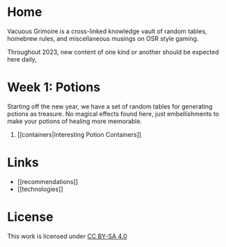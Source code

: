 # Home
Vacuous Grimoire is a cross-linked knowledge vault of random tables, homebrew rules, and miscellaneous musings on OSR style gaming.

Throughout 2023, new content of one kind or another should be expected here daily, 

# Week 1: Potions
Starting off the new year, we have a set of random tables for generating potions as treasure. No magical effects found here, just embellishments to make your potions of healing more memorable.

1. [[containers|Interesting Potion Containers]]

# Links
- [[recommendations]]
- [[technologies]]

# License
This work is licensed under [CC BY-SA 4.0](http://creativecommons.org/licenses/by-sa/4.0)